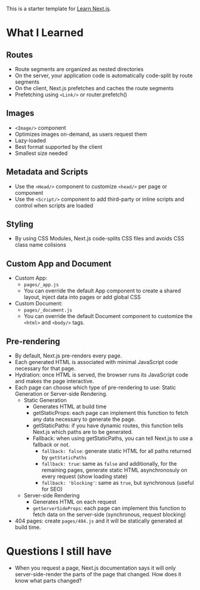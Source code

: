 This is a starter template for [Learn Next.js](https://nextjs.org/learn).

# What I Learned

## Routes

* Route segments are organized as nested directories
* On the server, your application code is automatically code-split by route segments
* On the client, Next.js prefetches and caches the route segments
* Prefetching using `<Link/>` or router.prefetch()

## Images

* `<Image/>` component
* Optimizes images on-demand, as users request them
* Lazy-loaded
* Best format supported by the client
* Smallest size needed

## Metadata and Scripts

* Use the `<Head/>` component to customize `<head/>` per page or component
* Use the `<Script/>` component to add third-party or inline scripts and control when scripts are loaded

## Styling

* By using CSS Modules, Next.js code-splits CSS files and avoids CSS class name colisions

## Custom App and Document

* Custom App:
  * `pages/_app.js`
  * You can override the default App component to create a shared layout, inject data into pages or add global CSS
* Custom Document:
  * `pages/_document.js`
  * You can override the default Document component to customize the `<html>` and `<body/>` tags.

## Pre-rendering

* By default, Next.js pre-renders every page.
* Each generated HTML is associated with minimal JavaScript code necessary for that page.
* Hydration: once HTML is served, the browser runs its JavaScript code and makes the page interactive.
* Each page can choose which type of pre-rendering to use: Static Generation or Server-side Rendering.
  * Static Generation
    * Generates HTML at build time
    * getStaticProps: each page can implement this function to fetch any data necessary to generate the page.
    * getStaticPaths: if you have dynamic routes, this function tells Next.js which paths are to be generated.
    * Fallback: when using getStaticPaths, you can tell Next.js to use a fallback or not.
      * `fallback: false`: generate static HTML for all paths returned by `getStaticPaths`
      * `fallback: true`: same as `false` and additionally, for the remaining pages, generate static HTML asynchronosuly on every request (show loading state)
      * `fallback: 'blocking'`: same as `true`, but synchronous (useful for SEO)
  * Server-side Rendering
    * Generates HTML on each request
    * `getServerSideProps`: each page can implement this function to fetch data on the server-side (synchronous, request blocking)
* 404 pages: create `pages/404.js` and it will be statically generated at build time.

# Questions I still have

* When you request a page, Next.js documentation says it will only server-side-render the parts of the page that changed. How does it know what parts changed?

